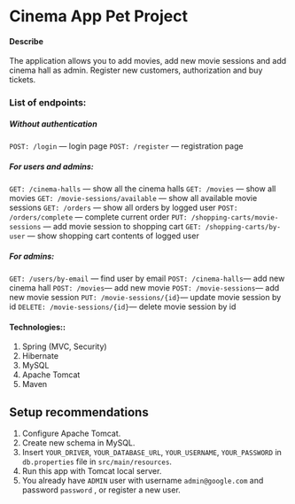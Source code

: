 # Cinema App Pet Project
#### Describe
The application allows you to add movies, add new movie sessions and add cinema hall as admin. Register new customers, authorization and buy tickets. 

### List of endpoints:
##### Without authentication

```POST: /login``` — login page
```POST: /register``` — registration page

##### For users and admins:

```GET: /cinema-halls``` — show all the cinema halls
```GET: /movies``` — show all movies
```GET: /movie-sessions/available``` — show all available movie sessions
```GET: /orders``` — show all orders by logged user
```POST: /orders/complete``` — complete current order
```PUT: /shopping-carts/movie-sessions``` — add movie session to shopping cart
```GET: /shopping-carts/by-user``` — show shopping cart contents of logged user 

##### For admins:

```GET: /users/by-email``` — find user by email
```POST: /cinema-halls```— add new cinema hall
```POST: /movies```— add new movie
```POST: /movie-sessions```— add new movie session
```PUT: /movie-sessions/{id}```— update movie session by id
```DELETE: /movie-sessions/{id}```— delete movie session by id

#### Technologies::
1. Spring (MVC, Security)
2. Hibernate
3. MySQL
4. Apache Tomcat
5. Maven

## Setup recommendations
1. Configure Apache Tomcat.
2. Create new schema in MySQL.
3. Insert `YOUR_DRIVER`, `YOUR_DATABASE_URL`, `YOUR_USERNAME`, `YOUR_PASSWORD` in `db.properties` file in `src/main/resources`.
4. Run this app with Tomcat local server.
5. You already have `ADMIN` user with username `admin@google.com` and password `password` , or register a new user.

